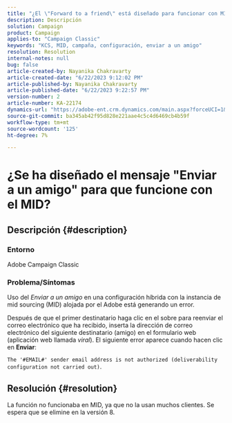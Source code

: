```yaml
---
title: "¿El \"Forward to a friend\" está diseñado para funcionar con MID?"
description: Descripción
solution: Campaign
product: Campaign
applies-to: "Campaign Classic"
keywords: "KCS, MID, campaña, configuración, enviar a un amigo"
resolution: Resolution
internal-notes: null
bug: false
article-created-by: Nayanika Chakravarty
article-created-date: "6/22/2023 9:12:02 PM"
article-published-by: Nayanika Chakravarty
article-published-date: "6/22/2023 9:22:57 PM"
version-number: 2
article-number: KA-22174
dynamics-url: "https://adobe-ent.crm.dynamics.com/main.aspx?forceUCI=1&pagetype=entityrecord&etn=knowledgearticle&id=5a97c368-4111-ee11-8f6d-6045bd006d92"
source-git-commit: ba345ab42f95d828e221aae4c5c4d6469cb4b59f
workflow-type: tm+mt
source-wordcount: '125'
ht-degree: 7%

---
```


# ¿Se ha diseñado el mensaje &quot;Enviar a un amigo&quot; para que funcione con el MID?

## Descripción {#description}


### <b>Entorno</b>

Adobe Campaign Classic

### <b>Problema/Síntomas</b>

Uso del *Enviar a un amigo* en una configuración híbrida con la instancia de mid sourcing (MID) alojada por el Adobe está generando un error.

Después de que el primer destinatario haga clic en el sobre para reenviar el correo electrónico que ha recibido, inserta la dirección de correo electrónico del siguiente destinatario (amigo) en el formulario web (aplicación web llamada *viral*). El siguiente error aparece cuando hacen clic en <b>Enviar</b>:

`The '#EMAIL#' sender email address is not authorized (deliverability configuration not carried out)`.


## Resolución {#resolution}


La función no funcionaba en MID, ya que no la usan muchos clientes. Se espera que se elimine en la versión 8.
